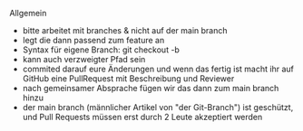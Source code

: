Allgemein
- bitte arbeitet mit branches & nicht auf der main branch
- legt die dann passend zum feature an
- Syntax für eigene Branch: git checkout -b <name>
- kann auch verzweigter Pfad sein
- commited darauf eure Änderungen und wenn das fertig ist macht ihr auf GitHub eine PullRequest mit Beschreibung und Reviewer
- nach gemeinsamer Absprache fügen wir das dann zum main branch hinzu
- der main branch (männlicher Artikel von "der Git-Branch") ist geschützt, und Pull Requests müssen erst durch 2 Leute akzeptiert werden
